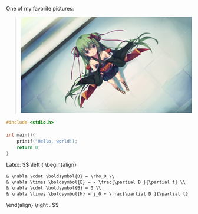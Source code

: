 One of my favorite pictures:
> ![favpic](src/fav.jpg)

``` c++
#include <stdio.h>

int main(){
    printf("Hello, world!);
    return 0;
}
```

Latex:
$$
\left \{
\begin{align}

    & \nabla \cdot \boldsymbol{D} = \rho_0 \\
    & \nabla \times \boldsymbol{E} = - \frac{\partial B }{\partial t} \\
    & \nabla \cdot \boldsymbol{B} = 0 \\
    & \nabla \times \boldsymbol{H} = j_0 + \frac{\partial D }{\partial t}
\end{align}
\right .
$$